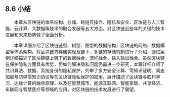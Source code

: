 
## 8.6 小结
&emsp;&emsp;本章从区块链的体系结构、存储、跨链互操作、隐私和安全、区块链与人工智能、云计算、大数据等技术的融合发展等五大方面，对区块链近些年的关键的技术进展和未来趋势做了全面分析。

&emsp;&emsp;本章详细介绍了区块链链型、树型、图型的数据结构，区块链的网络、数据模型等体系架构。对区块链方存储实现及链下、多链的存储机制进行了介绍，通过案例详细描述了区块链链上链下的数据融合、流程融合、输入输出融合。虽然区块链在保护隐私方面具有优势，但如何解决隐私问题仍需进一步研究，本章详细介绍了共识算法、数据、系统身份的隐私保护，列举了多方安全计算、零知识证明、同态加密与防弹零知识协议等在区块链隐私保护的应用。展开描述了区块链与联邦学习、边缘计算的融合原理，以及在智慧城市、能源互联网、智能家居、共享经济、车联网与智慧医疗等领域的应用，对区块链的技术发展进行了展望。